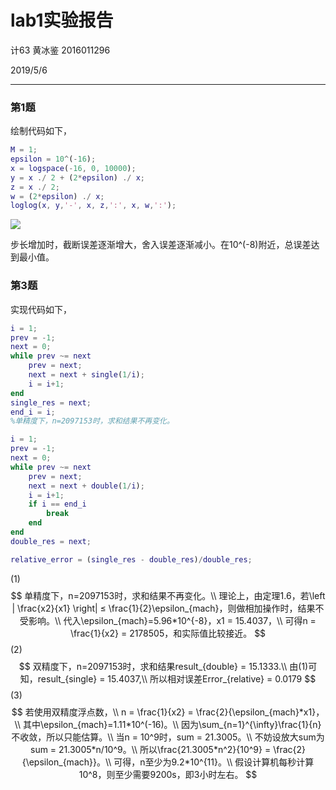 # lab1实验报告

计63 黄冰鉴 2016011296

2019/5/6

---

### 第1题

绘制代码如下，

```matlab
M = 1;
epsilon = 10^(-16);
x = logspace(-16, 0, 10000);
y = x ./ 2 + (2*epsilon) ./ x;
z = x ./ 2;
w = (2*epsilon) ./ x;
loglog(x, y,'-', x, z,':', x, w,':');
```

![](D:\2019spring\数值分析\Numerical_Analysis_Experiments\lab1\t1.png)



步长增加时，截断误差逐渐增大，舍入误差逐渐减小。在10^(-8)附近，总误差达到最小值。



### 第3题

实现代码如下，

```matlab
i = 1;
prev = -1;
next = 0;
while prev ~= next
    prev = next;
    next = next + single(1/i);
    i = i+1;
end
single_res = next;
end_i = i;
%单精度下，n=2097153时，求和结果不再变化。

i = 1;
prev = -1;
next = 0;
while prev ~= next
    prev = next;
    next = next + double(1/i);
    i = i+1;
    if i == end_i
        break
    end
end
double_res = next;

relative_error = (single_res - double_res)/double_res;
```

(1)
$$
单精度下，n=2097153时，求和结果不再变化。\\
理论上，由定理1.6，若\left | \frac{x2}{x1} \right| ≤ \frac{1}{2}\epsilon_{mach}，则做相加操作时，结果不受影响。\\
代入\epsilon_{mach}=5.96*10^{-8}，x1 = 15.4037，\\
可得n = \frac{1}{x2} = 2178505，和实际值比较接近。
$$
(2)
$$
双精度下，n=2097153时，求和结果result_{double} = 15.1333.\\
由(1)可知，result_{single} = 15.4037,\\
所以相对误差Error_{relative} = 0.0179
$$
(3)
$$
若使用双精度浮点数，\\
n = \frac{1}{x2} = \frac{2}{\epsilon_{mach}*x1}，\\
其中\epsilon_{mach}=1.11*10^(-16)。\\
因为\sum_{n=1}^{\infty}\frac{1}{n}不收敛，所以只能估算。\\
当n = 10^9时，sum = 21.3005。\\
不妨设放大sum为sum = 21.3005*n/10^9。\\
所以\frac{21.3005*n^2}{10^9} = \frac{2}{\epsilon_{mach}}。\\
可得，n至少为9.2*10^{11}。\\
假设计算机每秒计算10^8，则至少需要9200s，即3小时左右。
$$




